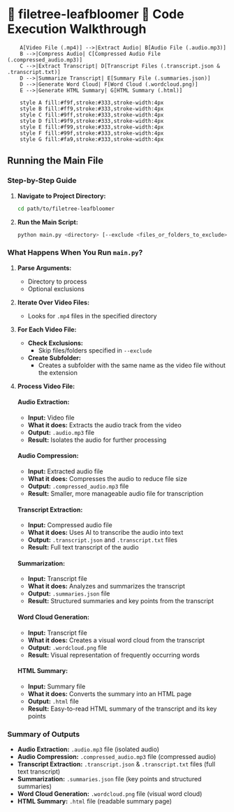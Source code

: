 # 🌳 filetree-leafbloomer 🌸 Code Execution Walkthrough

```graph TD
    A[Video File (.mp4)] -->|Extract Audio| B[Audio File (.audio.mp3)]
    B -->|Compress Audio| C[Compressed Audio File (.compressed_audio.mp3)]
    C -->|Extract Transcript| D[Transcript Files (.transcript.json & .transcript.txt)]
    D -->|Summarize Transcript| E[Summary File (.summaries.json)]
    D -->|Generate Word Cloud| F[Word Cloud (.wordcloud.png)]
    E -->|Generate HTML Summary| G[HTML Summary (.html)]

    style A fill:#f9f,stroke:#333,stroke-width:4px
    style B fill:#ff9,stroke:#333,stroke-width:4px
    style C fill:#9ff,stroke:#333,stroke-width:4px
    style D fill:#9f9,stroke:#333,stroke-width:4px
    style E fill:#f99,stroke:#333,stroke-width:4px
    style F fill:#99f,stroke:#333,stroke-width:4px
    style G fill:#fa9,stroke:#333,stroke-width:4px
```

## Running the Main File

### Step-by-Step Guide

1. **Navigate to Project Directory:**
    ```sh
    cd path/to/filetree-leafbloomer
    ```

2. **Run the Main Script:**
    ```sh
    python main.py <directory> [--exclude <files_or_folders_to_exclude>]
    ```

### What Happens When You Run `main.py`?

1. **Parse Arguments:**
    - Directory to process
    - Optional exclusions

2. **Iterate Over Video Files:**
    - Looks for `.mp4` files in the specified directory

3. **For Each Video File:**
    - **Check Exclusions:**
        - Skip files/folders specified in `--exclude`
    - **Create Subfolder:**
        - Creates a subfolder with the same name as the video file without the extension

4. **Process Video File:**

    #### **Audio Extraction:**
    - **Input:** Video file
    - **What it does:** Extracts the audio track from the video
    - **Output:** `.audio.mp3` file
    - **Result:** Isolates the audio for further processing

    #### **Audio Compression:**
    - **Input:** Extracted audio file
    - **What it does:** Compresses the audio to reduce file size
    - **Output:** `.compressed_audio.mp3` file
    - **Result:** Smaller, more manageable audio file for transcription

    #### **Transcript Extraction:**
    - **Input:** Compressed audio file
    - **What it does:** Uses AI to transcribe the audio into text
    - **Output:** `.transcript.json` and `.transcript.txt` files
    - **Result:** Full text transcript of the audio

    #### **Summarization:**
    - **Input:** Transcript file
    - **What it does:** Analyzes and summarizes the transcript
    - **Output:** `.summaries.json` file
    - **Result:** Structured summaries and key points from the transcript

    #### **Word Cloud Generation:**
    - **Input:** Transcript file
    - **What it does:** Creates a visual word cloud from the transcript
    - **Output:** `.wordcloud.png` file
    - **Result:** Visual representation of frequently occurring words

    #### **HTML Summary:**
    - **Input:** Summary file
    - **What it does:** Converts the summary into an HTML page
    - **Output:** `.html` file
    - **Result:** Easy-to-read HTML summary of the transcript and its key points

### Summary of Outputs

- **Audio Extraction:** `.audio.mp3` file (isolated audio)
- **Audio Compression:** `.compressed_audio.mp3` file (compressed audio)
- **Transcript Extraction:** `.transcript.json` & `.transcript.txt` files (full text transcript)
- **Summarization:** `.summaries.json` file (key points and structured summaries)
- **Word Cloud Generation:** `.wordcloud.png` file (visual word cloud)
- **HTML Summary:** `.html` file (readable summary page)
